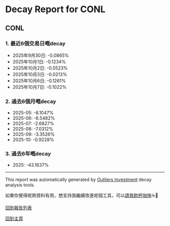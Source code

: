 # Decay Report for CONL

## CONL

### 1. 最近6個交易日嘅decay

- 2025年9月30日: -0.0865%
- 2025年10月1日: -0.1234%
- 2025年10月2日: -0.5523%
- 2025年10月3日: -0.0213%
- 2025年10月6日: -0.1261%
- 2025年10月7日: -0.1022%

### 2. 過去6個月嘅decay

- 2025-05: -8.1047%
- 2025-06: -6.5482%
- 2025-07: -2.6827%
- 2025-08: -7.0312%
- 2025-09: -3.3526%
- 2025-10: -0.9228%

### 3. 過去6年嘅decay

- 2025: -43.1637%

------------------------------
This report was automatically generated by [Outliers Investment](https://outliersecon.github.io/Outliers-Investment/) decay analysis tools.

如果你覺得呢啲資料有用，想支持我繼續改進呢個工具，可以[請我飲杯咖啡](https://buymeacoffee.com/outliersecon)☕🙏

[回到報告列表](https://outliersecon.github.io/Outliers-Investment/reports/reports_public)

[回到主頁](https://outliersecon.github.io/Outliers-Investment/)